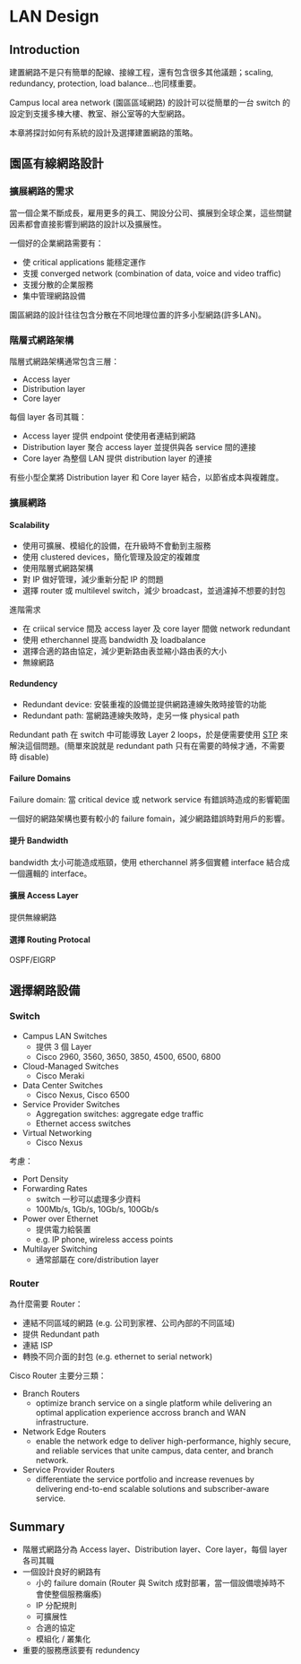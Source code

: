 # LAN Design

## Introduction

建置網路不是只有簡單的配線、接線工程，還有包含很多其他議題；scaling, redundancy, protection, load balance...也同樣重要。

Campus local area network (園區區域網路) 的設計可以從簡單的一台 switch 的設定到支援多棟大樓、教室、辦公室等的大型網路。

本章將探討如何有系統的設計及選擇建置網路的策略。

## 園區有線網路設計

### 擴展網路的需求

當一個企業不斷成長，雇用更多的員工、開設分公司、擴展到全球企業，這些關鍵因素都會直接影響到網路的設計以及擴展性。

一個好的企業網路需要有：

* 使 critical applications 能穩定運作
* 支援 converged network (combination of data, voice and video traffic)
* 支援分散的企業服務
* 集中管理網路設備

園區網路的設計往往包含分散在不同地理位置的許多小型網路(許多LAN)。

### 階層式網路架構

階層式網路架構通常包含三層：

* Access layer
* Distribution layer
* Core layer

每個 layer 各司其職：

* Access layer 提供 endpoint 使使用者連結到網路
* Distribution layer 聚合 access layer 並提供與各 service 間的連接
* Core layer 為整個 LAN 提供 distribution layer 的連接

有些小型企業將 Distribution layer 和 Core layer 結合，以節省成本與複雜度。

### 擴展網路

#### Scalability

* 使用可擴展、模組化的設備，在升級時不會動到主服務
* 使用 clustered devices，簡化管理及設定的複雜度
* 使用階層式網路架構
* 對 IP 做好管理，減少重新分配 IP 的問題
* 選擇 router 或 multilevel switch，減少 broadcast，並過濾掉不想要的封包

進階需求

* 在 criical service 間及 access layer 及 core layer 間做 network redundant
* 使用 etherchannel 提高 bandwidth 及 loadbalance
* 選擇合適的路由協定，減少更新路由表並縮小路由表的大小
* 無線網路

#### Redundency

* Redundant device: 安裝重複的設備並提供網路連線失敗時接管的功能
* Redundant path: 當網路連線失敗時，走另一條 physical path

Redundant path 在 switch 中可能導致 Layer 2 loops，於是便需要使用 [STP](/NCTU-Coursenote/network-associate/layer2/stp) 來解決這個問題。(簡單來說就是 redundant path 只有在需要的時候才通，不需要時 disable)

#### Failure Domains

Failure domain: 當 critical device 或 network service 有錯誤時造成的影響範圍

一個好的網路架構也要有較小的 failure fomain，減少網路錯誤時對用戶的影響。

#### 提升 Bandwidth

bandwidth 太小可能造成瓶頸，使用 etherchannel 將多個實體 interface 結合成一個邏輯的 interface。

#### 擴展 Access Layer

提供無線網路

#### 選擇 Routing Protocal

OSPF/EIGRP

## 選擇網路設備

### Switch

* Campus LAN Switches
  * 提供 3 個 Layer
  * Cisco 2960, 3560, 3650, 3850, 4500, 6500, 6800
* Cloud-Managed Switches
  * Cisco Meraki
* Data Center Switches
  * Cisco Nexus, Cisco 6500
* Service Provider Switches
  * Aggregation switches: aggregate edge traffic
  * Ethernet access switches
* Virtual Networking
  * Cisco Nexus

考慮：

* Port Density
* Forwarding Rates
  * switch 一秒可以處理多少資料
  * 100Mb/s, 1Gb/s, 10Gb/s, 100Gb/s
* Power over Ethernet
  * 提供電力給裝置
  * e.g. IP phone, wireless access points
* Multilayer Switching
  * 通常部屬在 core/distribution layer

### Router

為什麼需要 Router：

* 連結不同區域的網路 (e.g. 公司到家裡、公司內部的不同區域)
* 提供 Redundant path
* 連結 ISP
* 轉換不同介面的封包 (e.g. ethernet to serial network)

Cisco Router 主要分三類：

* Branch Routers
  * optimize branch service on a single platform while delivering an optimal application experience accross branch and WAN infrastructure.
* Network Edge Routers
  * enable the network edge to deliver high-performance, highly secure, and reliable services that unite campus, data center, and branch network.
* Service Provider Routers
  * differentiate the service portfolio and increase revenues by delivering end-to-end scalable solutions and subscriber-aware service.

## Summary

* 階層式網路分為 Access layer、Distribution layer、Core layer，每個 layer 各司其職
* 一個設計良好的網路有
  * 小的 failure domain (Router 與 Switch 成對部署，當一個設備壞掉時不會使整個服務癱瘓)
  * IP 分配規則
  * 可擴展性
  * 合適的協定
  * 模組化 / 叢集化
* 重要的服務應該要有 redundency
